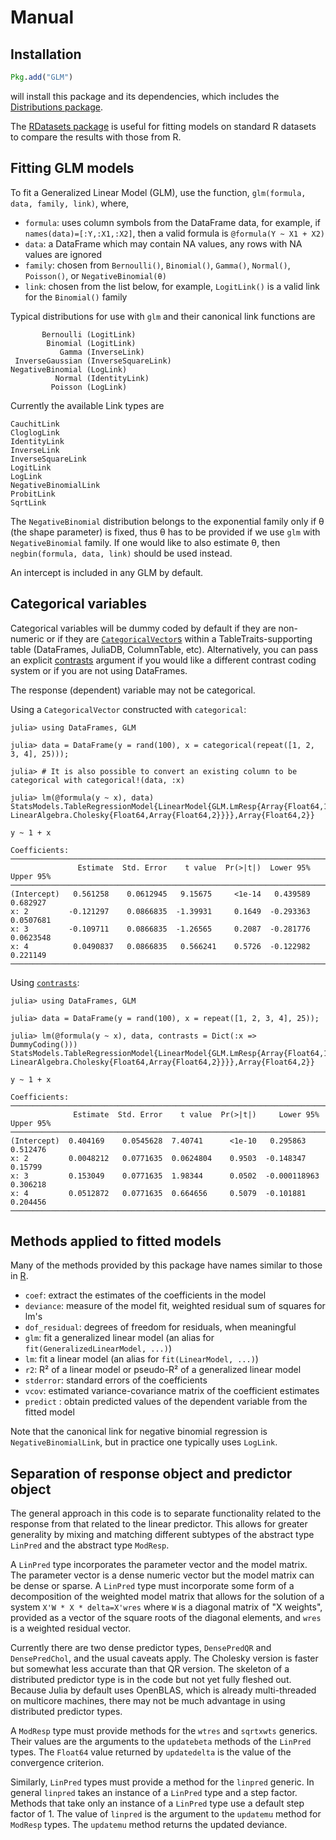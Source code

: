 # Manual

## Installation

```julia
Pkg.add("GLM")
```

will install this package and its dependencies, which includes the [Distributions package](https://github.com/JuliaStats/Distributions.jl).

The [RDatasets package](https://github.com/johnmyleswhite/RDatasets.jl) is useful for fitting models on standard R datasets to compare the results with those from R.

## Fitting GLM models

To fit a Generalized Linear Model (GLM), use the function, `glm(formula, data, family, link)`, where,
- `formula`: uses column symbols from the DataFrame data, for example, if `names(data)=[:Y,:X1,:X2]`, then a valid formula is `@formula(Y ~ X1 + X2)`
- `data`: a DataFrame which may contain NA values, any rows with NA values are ignored
- `family`: chosen from `Bernoulli()`, `Binomial()`, `Gamma()`, `Normal()`, `Poisson()`, or `NegativeBinomial(θ)`
- `link`: chosen from the list below, for example, `LogitLink()` is a valid link for the `Binomial()` family

Typical distributions for use with `glm` and their canonical link
functions are

           Bernoulli (LogitLink)
            Binomial (LogitLink)
               Gamma (InverseLink)
     InverseGaussian (InverseSquareLink)
    NegativeBinomial (LogLink)
              Normal (IdentityLink)
             Poisson (LogLink)

Currently the available Link types are

    CauchitLink
    CloglogLink
    IdentityLink
    InverseLink
    InverseSquareLink
    LogitLink
    LogLink
    NegativeBinomialLink
    ProbitLink
    SqrtLink

The `NegativeBinomial` distribution belongs to the exponential family only if θ (the shape
parameter) is fixed, thus θ has to be provided if we use `glm` with `NegativeBinomial` family.
If one would like to also estimate θ, then `negbin(formula, data, link)` should be
used instead.

An intercept is included in any GLM by default.

## Categorical variables

Categorical variables will be dummy coded by default if they are non-numeric or if they are [`CategoricalVector`s](https://juliadata.github.io/CategoricalArrays.jl/stable/) within a TableTraits-supporting table (DataFrames, JuliaDB, ColumnTable, etc). Alternatively, you can pass an explicit [contrasts](https://juliastats.github.io/StatsModels.jl/latest/contrasts/) argument if you would like a different contrast coding system or if you are not using DataFrames.

The response (dependent) variable may not be categorical.

Using a `CategoricalVector` constructed with `categorical`:

```jldoctest
julia> using DataFrames, GLM

julia> data = DataFrame(y = rand(100), x = categorical(repeat([1, 2, 3, 4], 25)));

julia> # It is also possible to convert an existing column to be categorical with categorical!(data, :x)

julia> lm(@formula(y ~ x), data)
StatsModels.TableRegressionModel{LinearModel{GLM.LmResp{Array{Float64,1}},GLM.DensePredChol{Float64, LinearAlgebra.Cholesky{Float64,Array{Float64,2}}}},Array{Float64,2}}

y ~ 1 + x

Coefficients:
──────────────────────────────────────────────────────────────────────────────
               Estimate  Std. Error    t value  Pr(>|t|)  Lower 95%  Upper 95%
──────────────────────────────────────────────────────────────────────────────
(Intercept)   0.561258    0.0612945   9.15675     <1e-14   0.439589  0.682927
x: 2         -0.121297    0.0866835  -1.39931     0.1649  -0.293363  0.0507681
x: 3         -0.109711    0.0866835  -1.26565     0.2087  -0.281776  0.0623548
x: 4          0.0490837   0.0866835   0.566241    0.5726  -0.122982  0.221149
──────────────────────────────────────────────────────────────────────────────
```

Using [`contrasts`](https://juliastats.github.io/StatsModels.jl/latest/contrasts/):

```jldoctest
julia> using DataFrames, GLM

julia> data = DataFrame(y = rand(100), x = repeat([1, 2, 3, 4], 25));

julia> lm(@formula(y ~ x), data, contrasts = Dict(:x => DummyCoding()))
StatsModels.TableRegressionModel{LinearModel{GLM.LmResp{Array{Float64,1}},GLM.DensePredChol{Float64, LinearAlgebra.Cholesky{Float64,Array{Float64,2}}}},Array{Float64,2}}

y ~ 1 + x

Coefficients:
────────────────────────────────────────────────────────────────────────────────
              Estimate  Std. Error    t value  Pr(>|t|)     Lower 95%  Upper 95%
────────────────────────────────────────────────────────────────────────────────
(Intercept)  0.404169    0.0545628  7.40741      <1e-10   0.295863      0.512476
x: 2         0.0048212   0.0771635  0.0624804    0.9503  -0.148347      0.15799
x: 3         0.153049    0.0771635  1.98344      0.0502  -0.000118963   0.306218
x: 4         0.0512872   0.0771635  0.664656     0.5079  -0.101881      0.204456
────────────────────────────────────────────────────────────────────────────────
```

## Methods applied to fitted models

Many of the methods provided by this package have names similar to those in [R](http://www.r-project.org).
- `coef`: extract the estimates of the coefficients in the model
- `deviance`: measure of the model fit, weighted residual sum of squares for lm's
- `dof_residual`: degrees of freedom for residuals, when meaningful
- `glm`: fit a generalized linear model (an alias for `fit(GeneralizedLinearModel, ...)`)
- `lm`: fit a linear model (an alias for `fit(LinearModel, ...)`)
- `r2`: R² of a linear model or pseudo-R² of a generalized linear model
- `stderror`: standard errors of the coefficients
- `vcov`: estimated variance-covariance matrix of the coefficient estimates
- `predict` : obtain predicted values of the dependent variable from the fitted model

Note that the canonical link for negative binomial regression is `NegativeBinomialLink`, but
in practice one typically uses `LogLink`.

## Separation of response object and predictor object

The general approach in this code is to separate functionality related
to the response from that related to the linear predictor.  This
allows for greater generality by mixing and matching different
subtypes of the abstract type ```LinPred``` and the abstract type ```ModResp```.

A ```LinPred``` type incorporates the parameter vector and the model
matrix.  The parameter vector is a dense numeric vector but the model
matrix can be dense or sparse.  A ```LinPred``` type must incorporate
some form of a decomposition of the weighted model matrix that allows
for the solution of a system ```X'W * X * delta=X'wres``` where ```W``` is a
diagonal matrix of "X weights", provided as a vector of the square
roots of the diagonal elements, and ```wres``` is a weighted residual vector.

Currently there are two dense predictor types, ```DensePredQR``` and
```DensePredChol```, and the usual caveats apply.  The Cholesky
version is faster but somewhat less accurate than that QR version.
The skeleton of a distributed predictor type is in the code
but not yet fully fleshed out.  Because Julia by default uses
OpenBLAS, which is already multi-threaded on multicore machines, there
may not be much advantage in using distributed predictor types.

A ```ModResp``` type must provide methods for the ```wtres``` and
```sqrtxwts``` generics.  Their values are the arguments to the
```updatebeta``` methods of the ```LinPred``` types.  The
```Float64``` value returned by ```updatedelta``` is the value of the
convergence criterion.

Similarly, ```LinPred``` types must provide a method for the
```linpred``` generic.  In general ```linpred``` takes an instance of
a ```LinPred``` type and a step factor.  Methods that take only an instance
of a ```LinPred``` type use a default step factor of 1.  The value of
```linpred``` is the argument to the ```updatemu``` method for
```ModResp``` types.  The ```updatemu``` method returns the updated
deviance.
